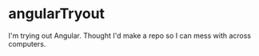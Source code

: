 # angularTryout
I'm trying out Angular.  Thought I'd make a repo so I can mess with across computers.
